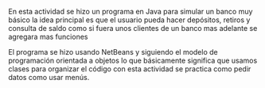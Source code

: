 En esta actividad se hizo un programa en Java para simular un banco muy básico la idea principal es que el usuario pueda hacer depósitos, retiros y consulta de saldo como si fuera unos clientes de un banco mas adelante se agregara mas funciones 

El programa se hizo usando NetBeans y siguiendo el modelo de programación orientada a objetos lo que básicamente significa que usamos clases para organizar el código con esta actividad se practica como pedir datos como usar menús.

